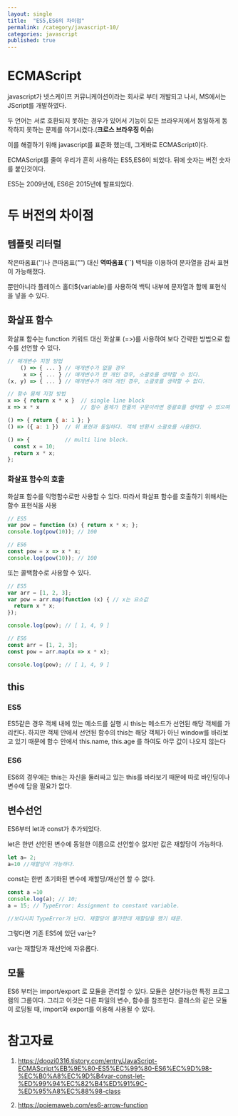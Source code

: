 ```yaml
---
layout: single
title:  "ES5,ES6의 차이점"
permalink: /category/javascript-10/
categories: javascript
published: true
---
```


# ECMAScript

javascript가 넷스케이프 커뮤니케이션이라는 회사로 부터 개발되고 나서, MS에서는 JScript를 개발하였다.

두 언어는 서로 호환되지 못하는 경우가 있어서 기능이 모든 브라우저에서 동일하게 동작하지 못하는 문제를 야기시켰다.(**크로스 브라우징 이슈**)

이를 해결하기 위해 javascript를 표준화 했는데, 그게바로 ECMAScript이다. 

ECMAScript를 줄여 우리가 흔히 사용하는 ES5,ES6이 되었다. 뒤에 숫자는 버전 숫자를 붙인것이다.

ES5는 2009년에, ES6은 2015년에 발표되었다.

# 두 버전의 차이점

## 템플릿 리터럴

작은따옴표('')나 큰따옴표("") 대신 **역따옴표 (``)** 백틱을 이용하여 문자열을 감싸 표현이 가능해졌다.

뿐만아니라 플레이스 홀더${variable}를 사용하여 백틱 내부에 문자열과 함께 표현식을 넣을 수 있다.

## 화살표 함수

화살표 함수는 function 키워드 대신 화살표 (=>)를 사용하여 보다 간략한 방법으로 함수를 선언할 수 있다.


```js
// 매개변수 지정 방법
    () => { ... } // 매개변수가 없을 경우
     x => { ... } // 매개변수가 한 개인 경우, 소괄호를 생략할 수 있다.
(x, y) => { ... } // 매개변수가 여러 개인 경우, 소괄호를 생략할 수 없다.

// 함수 몸체 지정 방법
x => { return x * x }  // single line block
x => x * x             // 함수 몸체가 한줄의 구문이라면 중괄호를 생략할 수 있으며 암묵적으로 return된다. 위 표현과 동일하다.

() => { return { a: 1 }; }
() => ({ a: 1 })  // 위 표현과 동일하다. 객체 반환시 소괄호를 사용한다.

() => {           // multi line block.
  const x = 10;
  return x * x;
};
```

### 화살표 함수의 호출

화살표 함수를 익명함수로만 사용할 수 있다. 따라서 화살표 함수를 호출하기 위해서는 함수 표현식을 사용

```js
// ES5
var pow = function (x) { return x * x; };
console.log(pow(10)); // 100

```


```js
// ES6
const pow = x => x * x;
console.log(pow(10)); // 100
```

또는 콜백함수로 사용할 수 있다.

```js
// ES5
var arr = [1, 2, 3];
var pow = arr.map(function (x) { // x는 요소값
  return x * x;
});

console.log(pow); // [ 1, 4, 9 ]
```

```js
// ES6
const arr = [1, 2, 3];
const pow = arr.map(x => x * x);

console.log(pow); // [ 1, 4, 9 ]
```

## this

### ES5
ES5같은 경우 객체 내에 있는 메소드를 실행 시 this는 메소드가 선언된 해당 객체를 가리킨다.
하지만 객체 안에서 선언된 함수의 this는 해당 객체가 아닌 window를 바라보고 있기 때문에 함수 안에서 this.name, this.age 를 하여도 아무 값이 나오지 않는다

### ES6
ES6의 경우에는 this는 자신을 둘러싸고 있는 this를 바라보기 때문에 따로 바인딩이나 변수에 담을 필요가 없다.

## 변수선언

ES6부터 let과 const가 추가되었다. 

let은 한번 선언된 변수에 동일한 이름으로 선언할수 없지만 값은 재할당이 가능하다.

```js
let a= 2;
a=10 //재할당이 가능하다.
```

const는 한번 초기화된 변수에 재할당/재선언 할 수 없다.

```js
const a =10
console.log(a); // 10;
a = 15; // TypeError: Assignment to constant variable.

//보다시피 TypeError가 난다. 재할당이 불가한데 재할당을 했기 때문.
```

그렇다면 기존 ES5에 있던 var는?  

var는 재할당과 재선언에 자유롭다.

## 모듈

ES6 부터는 import/export 로 모듈을 관리할 수 있다.
모듈은 실현가능한 특정 프로그램의 그룹이다.
그리고 이것은 다른 파일의 변수, 함수를 참조한다.
클래스와 같은 모듈이 로딩될 때, import와 export를 이용해 사용될 수 있다.

# 참고자료

1. https://doozi0316.tistory.com/entry/JavaScript-ECMAScript%EB%9E%80-ES5%EC%99%80-ES6%EC%9D%98-%EC%B0%A8%EC%9D%B4var-const-let-%ED%99%94%EC%82%B4%ED%91%9C-%ED%95%A8%EC%88%98-class

2. https://poiemaweb.com/es6-arrow-function